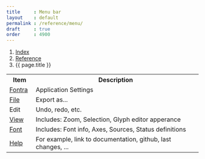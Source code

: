 ```yaml
---
title     : Menu bar
layout    : default
permalink : /reference/menu/
draft     : true
order     : 4900
---
```


<nav aria-label="breadcrumb">
  <ol class="breadcrumb small">
    <li class="breadcrumb-item"><a href="{{ site.url }}">Index</a></li>
    <li class="breadcrumb-item"><a href="{{ site.url }}/reference">Reference</a></li>
    <li class="breadcrumb-item active" aria-current="page">{{ page.title }}</li>
  </ol>
</nav>

<table class='table table-hover'>
<tr>
<th width='13%'>Item</th>
<th width='82%'>Description</th>
</tr>
<tr>
<td><a href='../menu/fontra'>Fontra</a></td>
<td>Application Settings</td>
</tr>
<tr>
<td><a href='../menu/file'>File</a></td>
<td>Export as...</td>
</tr>
<tr>
<td>Edit</td>
<td>Undo, redo, etc.</td>
</tr>
<tr>
<td><a href='../menu/view'>View</a></td>
<td>Includes: Zoom, Selection, Glyph editor apperance</td>
</tr>
<tr>
<td><a href='../menu/font'>Font</a></td>
<td>Includes: Font info, Axes, Sources, Status definitions</td>
</tr>
<tr>
<td><a href='../menu/help'>Help</a></td>
<td>For example, link to documentation, github, last changes, ...</td>
</tr>
</table>
